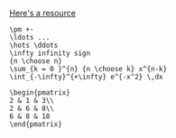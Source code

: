 [Here's a resource](http://www.stat.pitt.edu/stoffer/freetex/latex%20basics.pdf)
```
\pm +-
\ldots ...
\hots \ddots
\infty infinity sign
{n \choose n}
\sum_{k = 0 }^{n} {n \choose k} x^{n-k}
\int_{-\infty}^{+\infty} e^{-x^2} \,dx

\begin{pmatrix}
2 & 1 & 3\\
2 & 6 & 8\\
6 & 8 & 18
\end{pmatrix} 

```


